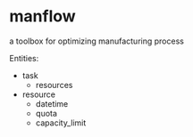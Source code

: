 # manflow

a toolbox for optimizing manufacturing process

Entities:

- task
  - resources
- resource
  - datetime
  - quota
  - capacity_limit